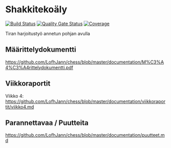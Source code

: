# Shakkitekoäly
[![Build Status](https://travis-ci.org/LofhJann/chess.svg?branch=master)](https://travis-ci.org/LofhJann/chess) 
[![Quality Gate Status](https://sonarcloud.io/api/project_badges/measure?project=LofhJann_chess&metric=alert_status)](https://sonarcloud.io/dashboard?id=LofhJann_chess)
[![Coverage](https://sonarcloud.io/api/project_badges/measure?project=LofhJann_chess&metric=coverage)](https://sonarcloud.io/dashboard?id=LofhJann_chess)


Tiran harjoitustyö annetun pohjan avulla

## Määrittelydokumentti

https://github.com/LofhJann/chess/blob/master/documentation/M%C3%A4%C3%A4rittelydokumentti.pdf

## Viikkoraportit

Viikko 4: https://github.com/LofhJann/chess/blob/master/documentation/viikkoraportit/viikko4.md

## Parannettavaa / Puutteita
https://github.com/LofhJann/chess/blob/master/documentation/puutteet.md